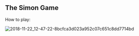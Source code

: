 ## The Simon Game


How to play:

![2018-11-22_12-47-22-8bcfca3d023a952c07c651c8dd7714bd](https://github.com/Harshit-2/Simon-Game/assets/102576901/0a69fbdf-1855-4449-b492-a4f4cdded10c)
